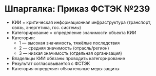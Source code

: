 # Шпаргалка: Приказ ФСТЭК №239

- КИИ = критическая информационная инфраструктура (транспорт, связь, энергетика, гос. системы)
- Категорирование = определение значимости объекта КИИ
- Категории:
  - 1 — высокая значимость, тяжёлые последствия
  - 2 — средняя значимость (отрасль/регион)
  - 3 — низкая значимость (отдельная организация)
- Владельцы КИИ обязаны проводить категорирование
- Результат согласовывается с ФСТЭК
- Категория определяет обязательные меры защиты
